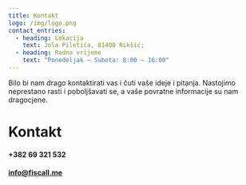 ```yaml
---
title: Kontakt
logo: /img/logo.png
contact_entries:
  - heading: Lokacija
    text: Jola Piletića, 81400 Nikšić;
  - heading: Radno vrijeme
    text: "Ponedeljak – Subota: 8:00 – 16:00"
---
```

Bilo bi nam drago kontaktirati vas i čuti vaše ideje i pitanja. Nastojimo neprestano rasti i poboljšavati se, a vaše povratne informacije su nam dragocjene.

# Kontakt

#### +382 69 321 532

#### info@fiscall.me
